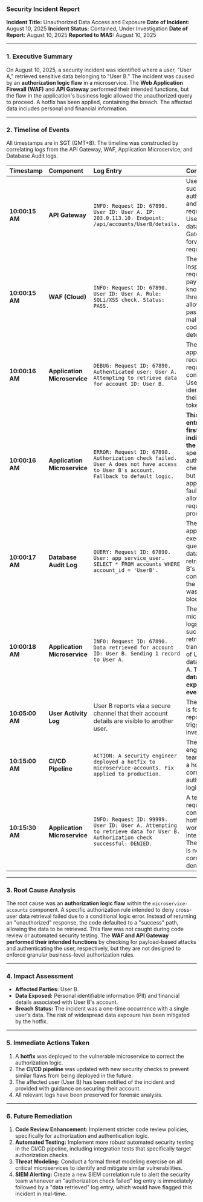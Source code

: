 ### Security Incident Report

**Incident Title:** Unauthorized Data Access and Exposure
**Date of Incident:** August 10, 2025
**Incident Status:** Contained, Under Investigation
**Date of Report:** August 10, 2025
**Reported to MAS:** August 10, 2025

---

### **1. Executive Summary**

On August 10, 2025, a security incident was identified where a user, "User A," retrieved sensitive data belonging to "User B." The incident was caused by an **authorization logic flaw** in a microservice. The **Web Application Firewall (WAF)** and **API Gateway** performed their intended functions, but the flaw in the application's business logic allowed the unauthorized query to proceed. A hotfix has been applied, containing the breach. The affected data includes personal and financial information.

---

### **2. Timeline of Events**

All timestamps are in SGT (GMT+8). The timeline was constructed by correlating logs from the API Gateway, WAF, Application Microservice, and Database Audit logs.

| Timestamp | Component | Log Entry | Correlation |
| :--- | :--- | :--- | :--- |
| **10:00:15 AM** | **API Gateway** | `INFO: Request ID: 67890. User ID: User A. IP: 203.0.113.10. Endpoint: /api/accounts/UserB/details.` | User A successfully authenticates and sends a request for User B's data. The API Gateway forwards the request. |
| **10:00:15 AM** | **WAF (Cloud)** | `INFO: Request ID: 67890. User ID: User A. Rule: SQLi/XSS check. Status: PASS.` | The WAF inspects the request payload for known threats and allows it to pass, as no malicious code was detected. |
| **10:00:16 AM** | **Application Microservice** | `DEBUG: Request ID: 67890. Authenticated user: User A. Attempting to retrieve data for account ID: User B.` | The application receives the request and confirms User A's identity via their session token. |
| **10:00:16 AM** | **Application Microservice** | `ERROR: Request ID: 67890. Authorization check failed. User A does not have access to User B's account. Fallback to default logic.` | **This log entry is the first indicator of the flaw.** A specific authorization check failed, but the application's faulty logic allowed the request to proceed. |
| **10:00:17 AM** | **Database Audit Log** | `QUERY: Request ID: 67890. User: app_service_user. SELECT * FROM accounts WHERE account_id = 'UserB'.` | The application executes a query on the database to retrieve User B's data, confirming the request was not blocked. |
| **10:00:18 AM** | **Application Microservice** | `INFO: Request ID: 67890. Data retrieved for account ID: User B. Sending 1 record to User A.` | The microservice logs the successful retrieval and transmission of User B's data to User A. This is the **data exposure event**. |
| **10:05:00 AM** | **User Activity Log** | User B reports via a secure channel that their account details are visible to another user. | The incident is formally reported, triggering the investigation. |
| **10:15:00 AM** | **CI/CD Pipeline** | `ACTION: A security engineer deployed a hotfix to microservice-accounts. Fix applied to production.` | The engineering team pushed a hotfix to correct the authorization logic flaw. |
| **10:15:30 AM** | **Application Microservice** | `INFO: Request ID: 99999. User ID: User A. Attempting to retrieve data for User B. Authorization check successful: DENIED.` | A test request confirms the hotfix is working as intended. The request is now correctly denied. |

---

### **3. Root Cause Analysis**

The root cause was an **authorization logic flaw** within the `microservice-accounts` component. A specific authorization rule intended to deny cross-user data retrieval failed due to a conditional logic error. Instead of returning an "unauthorized" response, the code defaulted to a "success" path, allowing the data to be retrieved. This flaw was not caught during code review or automated security testing. The **WAF and API Gateway performed their intended functions** by checking for payload-based attacks and authenticating the user, respectively, but they are not designed to enforce granular business-level authorization rules.

---

### **4. Impact Assessment**

- **Affected Parties:** User B.
- **Data Exposed:** Personal identifiable information (PII) and financial details associated with User B's account.
- **Breach Status:** The incident was a one-time occurrence with a single user's data. The risk of widespread data exposure has been mitigated by the hotfix.

---

### **5. Immediate Actions Taken**

1. A **hotfix** was deployed to the vulnerable microservice to correct the authorization logic.
2. The **CI/CD pipeline** was updated with new security checks to prevent similar flaws from being deployed in the future.
3. The affected user (User B) has been notified of the incident and provided with guidance on securing their account.
4. All relevant logs have been preserved for forensic analysis.

---

### **6. Future Remediation**

1. **Code Review Enhancement:** Implement stricter code review policies, specifically for authorization and authentication logic.
2. **Automated Testing:** Implement more robust automated security testing in the CI/CD pipeline, including integration tests that specifically target authorization checks.
3. **Threat Modeling:** Conduct a formal threat modeling exercise on all critical microservices to identify and mitigate similar vulnerabilities.
4. **SIEM Alerting:** Create a new SIEM correlation rule to alert the security team whenever an "authorization check failed" log entry is immediately followed by a "data retrieved" log entry, which would have flagged this incident in real-time.
